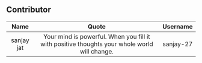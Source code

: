 ## Contributor

| Name | Quote | Username |
|:------:|:--------:|:---------:|
sanjay jat  | Your mind is powerful. When you fill it with positive thoughts your whole world will change. | sanjay-27
